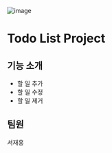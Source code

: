 
![image](https://user-images.githubusercontent.com/107832252/197154729-5df9b20d-9011-491b-9b05-4a354e6ac851.png)

# Todo List Project

## 기능 소개
* 할 일 추가
* 할 일 수정
* 할 일 제거

## 팀원
서재홍




